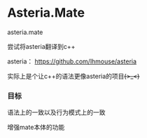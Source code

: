 # Asteria.Mate

asteria.mate

尝试将asteria翻译到c++

asteria：
https://github.com/lhmouse/asteria

实际上是个让c++的语法更像asteria的项目~~~~(>_<)~~~~

### 目标

语法上的一致以及行为模式上的一致

增强mate本体的功能
